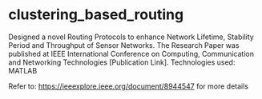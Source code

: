 # clustering_based_routing


Designed a novel Routing Protocols to enhance Network Lifetime, Stability Period and Throughput of Sensor Networks. The Research Paper was published at IEEE International Conference on Computing, Communication and Networking Technologies [Publication Link]. Technologies used: MATLAB

Refer to: https://ieeexplore.ieee.org/document/8944547  for more details
